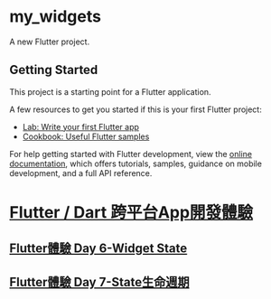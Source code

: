 # my_widgets

A new Flutter project.

## Getting Started

This project is a starting point for a Flutter application.

A few resources to get you started if this is your first Flutter project:

- [Lab: Write your first Flutter app](https://docs.flutter.dev/get-started/codelab)
- [Cookbook: Useful Flutter samples](https://docs.flutter.dev/cookbook)

For help getting started with Flutter development, view the
[online documentation](https://docs.flutter.dev/), which offers tutorials,
samples, guidance on mobile development, and a full API reference.

# [Flutter / Dart 跨平台App開發體驗](https://ithelp.ithome.com.tw/users/20089214/ironman/3872)
## [Flutter體驗 Day 6-Widget State](https://ithelp.ithome.com.tw/articles/10262135)
## [Flutter體驗 Day 7-State生命週期](https://ithelp.ithome.com.tw/articles/10262145)
